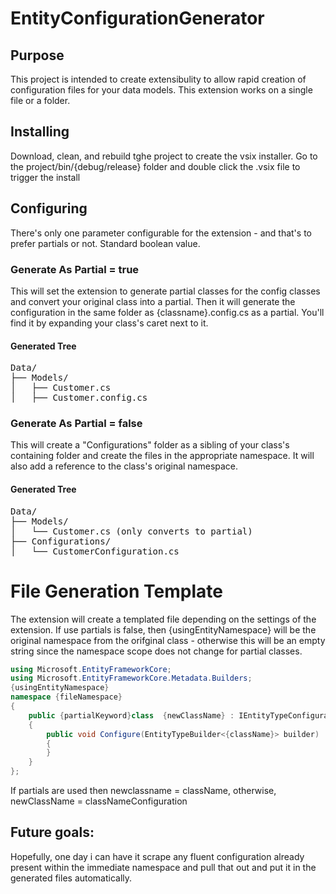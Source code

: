 # EntityConfigurationGenerator

## Purpose
This project is intended to create extensibulity to allow rapid creation of configuration files for your data models.
This extension works on a single file or a folder.

## Installing
Download, clean, and rebuild tghe project to create the vsix installer. 
Go to the project/bin/{debug/release} folder and double click the .vsix file to trigger the install

## Configuring
There's only one parameter configurable for the extension - and that's to prefer partials or not. Standard boolean value. 

### Generate As Partial = true
This will set the extension to generate partial classes for the config classes and convert your original class into a partial.
Then it will generate the configuration in the same folder as {classname}.config.cs as a partial. 
You'll find it by expanding your class's caret next to it.
#### Generated Tree
<pre>
Data/
├── Models/
│   ├── Customer.cs
│   ├── Customer.config.cs
</pre>
### Generate As Partial = false
This will create a "Configurations" folder as a sibling of your class's containing folder and create the files in the appropriate namespace.
It will also add a reference to the class's original namespace.
#### Generated Tree
<pre>
Data/
├── Models/
│   └── Customer.cs (only converts to partial)
├── Configurations/
│   └── CustomerConfiguration.cs
</pre>


# File Generation Template
The extension will create a templated file depending on the settings of the extension. 
If use partials is false, then {usingEntityNamespace} will be the original namespace from the orifginal class - 
otherwise this will be an empty string since the namespace scope does not change for partial classes.

```cs
using Microsoft.EntityFrameworkCore;
using Microsoft.EntityFrameworkCore.Metadata.Builders;
{usingEntityNamespace}
namespace {fileNamespace}
{
	public {partialKeyword}class  {newClassName} : IEntityTypeConfiguration<{className}>
	{
		public void Configure(EntityTypeBuilder<{className}> builder)
		{
		}
	}
};
```
If partials are used then newclassname = className, otherwise, newClassName = classNameConfiguration


## Future goals:
Hopefully, one day i can have it scrape any fluent configuration already present within the immediate namespace and pull that out and put it 
in the generated files automatically.
